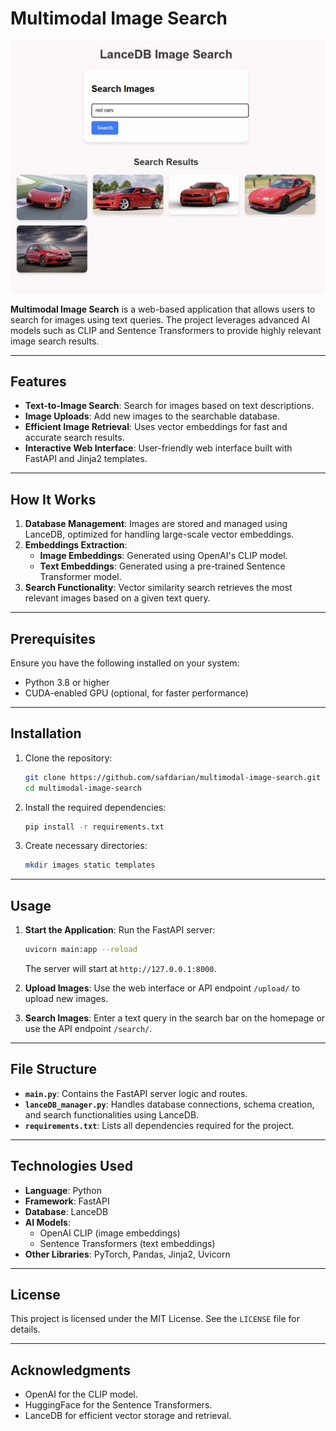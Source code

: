 # Multimodal Image Search
![screenshot of a sample search for red cars](screen.png)

**Multimodal Image Search** is a web-based application that allows users to search for images using text queries. The project leverages advanced AI models such as CLIP and Sentence Transformers to provide highly relevant image search results.

---

## Features

- **Text-to-Image Search**: Search for images based on text descriptions.
- **Image Uploads**: Add new images to the searchable database.
- **Efficient Image Retrieval**: Uses vector embeddings for fast and accurate search results.
- **Interactive Web Interface**: User-friendly web interface built with FastAPI and Jinja2 templates.

---

## How It Works

1. **Database Management**: Images are stored and managed using LanceDB, optimized for handling large-scale vector embeddings.
2. **Embeddings Extraction**:
   - **Image Embeddings**: Generated using OpenAI's CLIP model.
   - **Text Embeddings**: Generated using a pre-trained Sentence Transformer model.
3. **Search Functionality**: Vector similarity search retrieves the most relevant images based on a given text query.

---

## Prerequisites

Ensure you have the following installed on your system:
- Python 3.8 or higher
- CUDA-enabled GPU (optional, for faster performance)

---

## Installation

1. Clone the repository:
   ```bash
   git clone https://github.com/safdarian/multimodal-image-search.git
   cd multimodal-image-search
   ```

2. Install the required dependencies:
   ```bash
   pip install -r requirements.txt
   ```

3. Create necessary directories:
   ```bash
   mkdir images static templates
   ```

---

## Usage

1. **Start the Application**:
   Run the FastAPI server:
   ```bash
   uvicorn main:app --reload
   ```
   The server will start at `http://127.0.0.1:8000`.

2. **Upload Images**:
   Use the web interface or API endpoint `/upload/` to upload new images.

3. **Search Images**:
   Enter a text query in the search bar on the homepage or use the API endpoint `/search/`.

---

## File Structure

- **`main.py`**: Contains the FastAPI server logic and routes.
- **`lanceDB_manager.py`**: Handles database connections, schema creation, and search functionalities using LanceDB.
- **`requirements.txt`**: Lists all dependencies required for the project.

---

## Technologies Used

- **Language**: Python
- **Framework**: FastAPI
- **Database**: LanceDB
- **AI Models**:
  - OpenAI CLIP (image embeddings)
  - Sentence Transformers (text embeddings)
- **Other Libraries**: PyTorch, Pandas, Jinja2, Uvicorn

---

## License

This project is licensed under the MIT License. See the `LICENSE` file for details.

---

## Acknowledgments

- OpenAI for the CLIP model.
- HuggingFace for the Sentence Transformers.
- LanceDB for efficient vector storage and retrieval.
